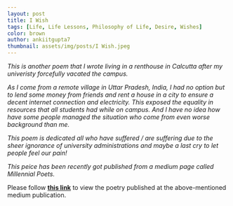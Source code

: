 ```yaml
---
layout: post
title: I Wish
tags: [Life, Life Lessons, Philosophy of Life, Desire, Wishes]
color: brown
author: ankiitgupta7
thumbnail: assets/img/posts/I Wish.jpeg
---
```


*This is another poem that I wrote living in a renthouse in Calcutta after my univeristy forcefully vacated the campus.* 

*As I come from a remote village in Uttar Pradesh, India, I had no option but to lend some money from friends and rent a house in a city to ensure a decent internet connection and electricity. This exposed the equality in resources that all students had while on campus. And I have no idea how have some people managed the situation who come from even worse background than me.*

*This poem is dedicated all who have suffered / are suffering due to the sheer ignorance of university administrations and maybe a last cry to let people feel our pain!*

*This peice has been recently got published from a medium page called Millennial Poets.*

Please follow <a href="https://medium.com/millennial-poets/i-wish-5837750ee0c3" target="_blank"><b>this link</b></a> to view the poetry published at the above-mentioned medium publication. 